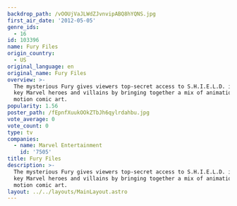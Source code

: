 ```yaml
---
backdrop_path: /vOOUjVaJLWdZJvnvipABQ8hYQNS.jpg
first_air_date: '2012-05-05'
genre_ids:
  - 16
id: 103396
name: Fury Files
origin_country:
  - US
original_language: en
original_name: Fury Files
overview: >-
  The mysterious Fury gives viewers top-secret access to S.H.I.E.L.D. intel on
  key Marvel heroes and villains by bringing together a mix of animation and
  motion comic art.
popularity: 1.56
poster_path: /fEpnfXuukOOkZTbJh6qylrdahbu.jpg
vote_average: 0
vote_count: 0
type: tv
companies:
  - name: Marvel Entertainment
    id: '7505'
title: Fury Files
description: >-
  The mysterious Fury gives viewers top-secret access to S.H.I.E.L.D. intel on
  key Marvel heroes and villains by bringing together a mix of animation and
  motion comic art.
layout: ../../layouts/MainLayout.astro
---
```


